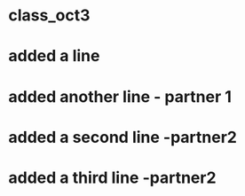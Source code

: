 # class_oct3
# added a line 
# added another line - partner 1
# added a second line -partner2
# added a third line -partner2